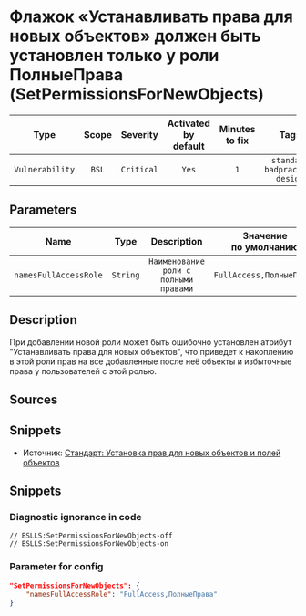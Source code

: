 # Флажок «Устанавливать права для новых объектов» должен быть установлен только у роли ПолныеПрава (SetPermissionsForNewObjects)

|      Type       | Scope |  Severity  | Activated<br>by default | Minutes<br>to fix |                        Tags                         |
|:---------------:|:-----:|:----------:|:-----------------------------:|:-----------------------:|:---------------------------------------------------:|
| `Vulnerability` | `BSL` | `Critical` |             `Yes`             |           `1`           | `standard`<br>`badpractice`<br>`design` |

## Parameters


|         Name          |   Type   |              Description              | Значение<br>по умолчанию |
|:---------------------:|:--------:|:-------------------------------------:|:------------------------------:|
| `namesFullAccessRole` | `String` | `Наименование роли с полными правами` |    `FullAccess,ПолныеПрава`    |
<!-- Блоки выше заполняются автоматически, не трогать -->
## Description
При добавлении новой роли может быть ошибочно установлен атрибут "Устанавливать права для новых объектов", что приведет к накоплению в этой роли прав на все добавленные после неё объекты и избыточные права у пользователей с этой ролью.

## Sources
<!-- В данном разделе приводятся примеры, на которые диагностика срабатывает, а также можно привести пример, как можно исправить ситуацию -->

## Snippets

* Источник: [Стандарт: Установка прав для новых объектов и полей объектов](https://its.1c.ru/db/v8std/content/532/hdoc)

## Snippets

<!-- Блоки ниже заполняются автоматически, не трогать -->
### Diagnostic ignorance in code

```bsl
// BSLLS:SetPermissionsForNewObjects-off
// BSLLS:SetPermissionsForNewObjects-on
```

### Parameter for config

```json
"SetPermissionsForNewObjects": {
    "namesFullAccessRole": "FullAccess,ПолныеПрава"
}
```
